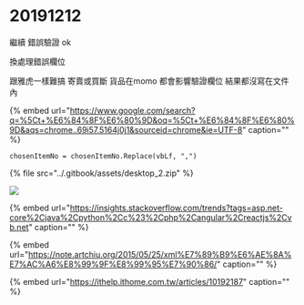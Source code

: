 # 20191212

繼續 錯誤驗證 ok

換處理錯誤欄位

跟雅虎一樣難搞 寄賣或買斷 貨品在momo 都會影響驗證欄位 結果都沒寫在文件內

{% embed url="https://www.google.com/search?q=%5Ct+%E6%84%8F%E6%80%9D&oq=%5Ct+%E6%84%8F%E6%80%9D&aqs=chrome..69i57.5164j0j1&sourceid=chrome&ie=UTF-8" caption="" %}

```text
chosenItemNo = chosenItemNo.Replace(vbLf, ",")
```

{% file src="../.gitbook/assets/desktop\_2.zip" %}

![](../.gitbook/assets/image%20%2898%29.png)

{% embed url="https://insights.stackoverflow.com/trends?tags=asp.net-core%2Cjava%2Cpython%2Cc%23%2Cphp%2Cangular%2Creactjs%2Cvb.net" caption="" %}

{% embed url="https://note.artchiu.org/2015/05/25/xml%E7%89%B9%E6%AE%8A%E7%AC%A6%E8%99%9F%E8%99%95%E7%90%86/" caption="" %}

{% embed url="https://ithelp.ithome.com.tw/articles/10192187" caption="" %}

